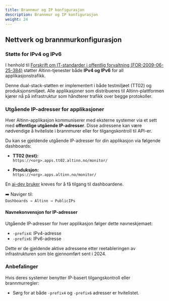 ```yaml
---
title: Brannmur og IP konfigurasjon
description: Brannmur og IP konfigurasjon
weight: 24
---
```


## Nettverk og brannmurkonfigurasjon

### Støtte for IPv4 og IPv6

I henhold til [Forskrift om IT-standarder i offentlig forvaltning (FOR-2009-06-25-384)](https://lovdata.no/dokument/SF/forskrift/2013-04-05-959) støtter Altinn-tjenester både **IPv4 og IPv6** for all applikasjonstrafikk.

Denne dual-stack-støtten er implementert i både testmiljøet (TT02) og produksjonsmiljøet. Alle applikasjoner som distribueres til Altinn-plattformen kjører nå på infrastruktur som håndterer trafikk over begge protokoller.

### Utgående IP-adresser for applikasjoner

Hver Altinn-applikasjon kommuniserer med eksterne systemer via et sett med **offentlige utgående IP-adresser**. Disse adressene kan være nødvendige å hviteliste i brannmurer eller for tilgangskontroll til API-er.

Du kan se gjeldende utgående IP-adresser for din applikasjon via følgende dashboards:

* **TT02 (test):**  
  `https://<org>.apps.tt02.altinn.no/monitor/`

* **Produksjon:**  
  `https://<org>.apps.altinn.no/monitor/`

En [ai-dev bruker](https://docs.altinn.studio/nb/altinn-studio/guides/administration/access-management/apps/) kreves for å få tilgang til dashboardene.

➡️ Naviger til:  
`Dashboards → Altinn → PublicIPs`

#### Navnekonvensjon for IP-adresser

Utgående IP-adresser for hver applikasjon følger dette navneskjemaet:

* `-prefix4`: IPv4-adresse  
* `-prefix6`: IPv6-adresse

Dette er de gjeldende aktive adressene etter reetableringen av infrastrukturen som ble gjennomført sent i 2024.

### Anbefalinger

Hvis deres systemer benytter IP-basert tilgangskontroll eller brannmurregler:

* Sørg for at både `-prefix4` og `-prefix6` adresser er hvitelistet.

